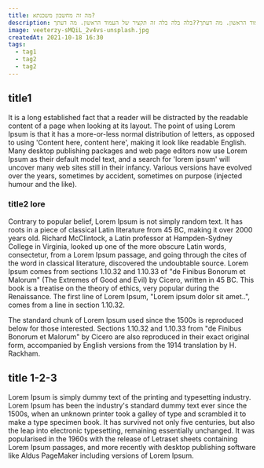 ```yaml
---
title: מה זה מחשבון משכנתא?
description: בלה בלה בלה זה תקציר של העמוד הראשון. מה דעתך??בלה בלה בלה זה תקציר של העמוד הראשון. מה דעתך??בלה בלה בלה זה תקציר של העמוד הראשון. מה דעתך??בלה בלה בלה זה תקציר של העמוד הראשון. מה דעתך??בלה בלה בלה זה תקציר של העמוד הראשון. מה דעתך??בלה בלה בלה זה תקציר של העמוד הראשון. מה דעתך??בלה בלה בלה זה תקציר של העמוד הראשון. מה דעתך??בלה בלה בלה זה תקציר של העמוד הראשון. מה דעתך??בלה בלה בלה זה תקציר של העמוד הראשון. מה דעתך??בלה בלה בלה זה תקציר של העמוד הראשון. מה דעתך??בלה בלה בלה זה תקציר של העמוד הראשון. מה דעתך??בלה בלה בלה זה תקציר של העמוד הראשון. מה דעתך??
image: veeterzy-sMQiL_2v4vs-unsplash.jpg
createdAt: 2021-10-18 16:30
tags:
  - tag1
  - tag2
  - tag2
---
```

## title1
It is a long established fact that a reader will be distracted by the readable content of a page when looking at its layout. The point of using Lorem Ipsum is that it has a more-or-less normal distribution of letters, as opposed to using 'Content here, content here', making it look like readable English. Many desktop publishing packages and web page editors now use Lorem Ipsum as their default model text, and a search for 'lorem ipsum' will uncover many web sites still in their infancy. Various versions have evolved over the years, sometimes by accident, sometimes on purpose (injected humour and the like).
### title2 lore
Contrary to popular belief, Lorem Ipsum is not simply random text. It has roots in a piece of classical Latin literature from 45 BC, making it over 2000 years old. Richard McClintock, a Latin professor at Hampden-Sydney College in Virginia, looked up one of the more obscure Latin words, consectetur, from a Lorem Ipsum passage, and going through the cites of the word in classical literature, discovered the undoubtable source. Lorem Ipsum comes from sections 1.10.32 and 1.10.33 of "de Finibus Bonorum et Malorum" (The Extremes of Good and Evil) by Cicero, written in 45 BC. This book is a treatise on the theory of ethics, very popular during the Renaissance. The first line of Lorem Ipsum, "Lorem ipsum dolor sit amet..", comes from a line in section 1.10.32.

The standard chunk of Lorem Ipsum used since the 1500s is reproduced below for those interested. Sections 1.10.32 and 1.10.33 from "de Finibus Bonorum et Malorum" by Cicero are also reproduced in their exact original form, accompanied by English versions from the 1914 translation by H. Rackham.

## title 1-2-3
Lorem Ipsum is simply dummy text of the printing and typesetting industry. Lorem Ipsum has been the industry's standard dummy text ever since the 1500s, when an unknown printer took a galley of type and scrambled it to make a type specimen book. It has survived not only five centuries, but also the leap into electronic typesetting, remaining essentially unchanged. It was popularised in the 1960s with the release of Letraset sheets containing Lorem Ipsum passages, and more recently with desktop publishing software like Aldus PageMaker including versions of Lorem Ipsum.